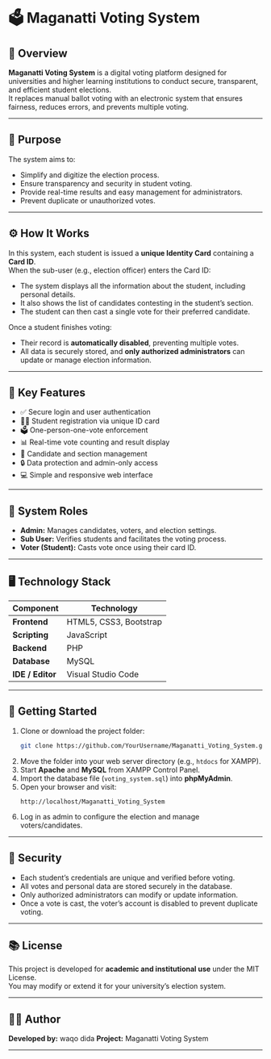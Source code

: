 # 🗳️ Maganatti Voting System

## 📖 Overview
**Maganatti Voting System** is a digital voting platform designed for universities and higher learning institutions to conduct secure, transparent, and efficient student elections.  
It replaces manual ballot voting with an electronic system that ensures fairness, reduces errors, and prevents multiple voting.

---

## 🎯 Purpose
The system aims to:
- Simplify and digitize the election process.
- Ensure transparency and security in student voting.
- Provide real-time results and easy management for administrators.
- Prevent duplicate or unauthorized votes.

---

## ⚙️ How It Works
In this system, each student is issued a **unique Identity Card** containing a **Card ID**.  
When the sub-user (e.g., election officer) enters the Card ID:
- The system displays all the information about the student, including personal details.
- It also shows the list of candidates contesting in the student’s section.
- The student can then cast a single vote for their preferred candidate.

Once a student finishes voting:
- Their record is **automatically disabled**, preventing multiple votes.
- All data is securely stored, and **only authorized administrators** can update or manage election information.

---

## 🔑 Key Features
- ✅ Secure login and user authentication  
- 🧍‍♂️ Student registration via unique ID card  
- 🗳️ One-person-one-vote enforcement  
- 📊 Real-time vote counting and result display  
- 🧾 Candidate and section management  
- 🔒 Data protection and admin-only access  
- 💻 Simple and responsive web interface  

---

## 🧩 System Roles
- **Admin:** Manages candidates, voters, and election settings.  
- **Sub User:** Verifies students and facilitates the voting process.  
- **Voter (Student):** Casts vote once using their card ID.

---

## 🖥️ Technology Stack
| Component | Technology |
|------------|-------------|
| **Frontend** | HTML5, CSS3, Bootstrap |
| **Scripting** | JavaScript |
| **Backend** | PHP |
| **Database** | MySQL |
| **IDE / Editor** | Visual Studio Code |

---

## 🚀 Getting Started
1. Clone or download the project folder:
   ```bash
   git clone https://github.com/YourUsername/Maganatti_Voting_System.git
   ```
2. Move the folder into your web server directory (e.g., `htdocs` for XAMPP).
3. Start **Apache** and **MySQL** from XAMPP Control Panel.
4. Import the database file (`voting_system.sql`) into **phpMyAdmin**.
5. Open your browser and visit:
   ```
   http://localhost/Maganatti_Voting_System
   ```
6. Log in as admin to configure the election and manage voters/candidates.

---

## 🔐 Security
- Each student’s credentials are unique and verified before voting.  
- All votes and personal data are stored securely in the database.  
- Only authorized administrators can modify or update information.  
- Once a vote is cast, the voter’s account is disabled to prevent duplicate voting.

---

## 📚 License
This project is developed for **academic and institutional use** under the MIT License.  
You may modify or extend it for your university’s election system.

---

## 👨‍💻 Author
**Developed by:** waqo dida 
**Project:** Maganatti Voting System  


---
